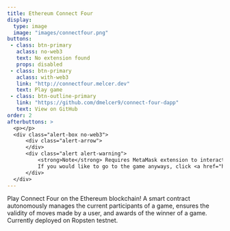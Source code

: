 ```yaml
---
title: Ethereum Connect Four
display:
  type: image
  image: "images/connectfour.png"
buttons:
 - class: btn-primary
   aclass: no-web3
   text: No extension found
   props: disabled
 - class: btn-primary
   aclass: with-web3
   link: "http://connectfour.melcer.dev"
   text: Play game
 - class: btn-outline-primary
   link: "https://github.com/dmelcer9/connect-four-dapp"
   text: View on GitHub
order: 2
afterbuttons: >
  <p></p>
  <div class="alert-box no-web3">
      <div class="alert-arrow">
      </div>
      <div class="alert alert-warning">
          <strong>Note</strong> Requires MetaMask extension to interact with the application. 
          If you would like to go to the game anyways, click <a href="http://connectfour.melcer.dev">here</a>.
      </div>
  </div>
---
```



 Play Connect Four on the Ethereum blockchain! A smart contract autonomously manages the current participants of a game, ensures
the validity of moves made by a user, and awards of the winner of a game. Currently deployed
on Ropsten testnet.


